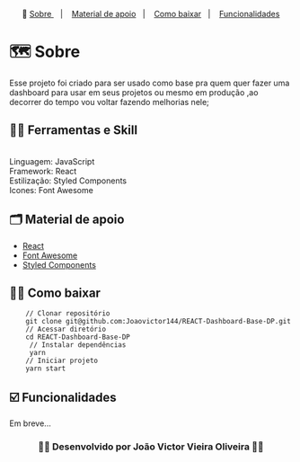 <p align="center">🎉
  <a href="#-sobre"> Sobre </a>&nbsp;&nbsp;&nbsp;|&nbsp;&nbsp;&nbsp;
  <a href="#-material-de-apoio">Material de apoio</a>&nbsp;&nbsp;&nbsp;|&nbsp;&nbsp;&nbsp;
  <a href="#-como-baixar">Como baixar</a>&nbsp;&nbsp;&nbsp;|&nbsp;&nbsp;&nbsp;
   <a href="#️-funcionalidades">Funcionalidades</a>
</p>

# 🗺  Sobre

Esse projeto foi criado para ser usado como base pra quem quer fazer uma dashboard para usar em seus projetos ou mesmo em produção ,ao decorrer do tempo vou voltar fazendo melhorias nele;

## ✍🏻 Ferramentas e Skill
<br/>
Linguagem: JavaScript
<br/>
Framework: React
<br/>
Estilização: Styled Components
<br/>
Icones: Font Awesome
<br/>


## 🗂 Material de apoio 

- [React](https://pt-br.reactjs.org/)
- [Font Awesome](https://fontawesome.com/)
- [Styled Components](https://styled-components.com/)


## 👍🏻 Como baixar

```
    // Clonar repositório
    git clone git@github.com:Joaovictor144/REACT-Dashboard-Base-DP.git
    // Acessar diretório
    cd REACT-Dashboard-Base-DP
     // Instalar dependências
     yarn
    // Iniciar projeto
    yarn start
```


## ☑️ Funcionalidades
Em breve...

<h3 align="center">👨‍💻 Desenvolvido por João Victor Vieira Oliveira 👨‍💻</h3>
